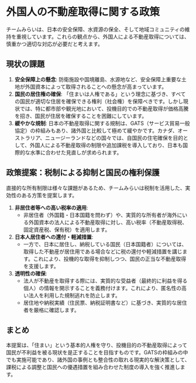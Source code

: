# 外国人の不動産取得に関する政策

チームみらいは、日本の安全保障、水資源の保全、そして地域コミュニティの維持を重視しています。これらの観点から、外国人による不動産取得については、慎重かつ適切な対応が必要だと考えます。

## 現状の課題

1.  **安全保障上の懸念**: 防衛施設や国境離島、水源地など、安全保障上重要な土地が外国資本によって取得されることへの懸念が高まっています。
2.  **国民の居住権の確保**: 「住まいは人権である」という理念に基づき、すべての国民が適切な住居を確保できる権利（社会権）を保障べきです。しかし現状では、特に都市部や観光地において、投機目的での不動産取得が価格高騰を招き、国民が住居を確保することを困難にしています。
3.  **緩やかな規制**: 日本の不動産取得に関する規制は、GATS（サービス貿易一般協定）の枠組みもあり、諸外国と比較して極めて緩やかです。カナダ、オーストラリア、ニュージーランドなどの国々では、自国民の住宅確保を目的として、外国人による不動産取得の制限や追加課税を導入しており、日本も国際的な水準に合わせた見直しが求められます。

## 政策提案：税制による抑制と国民の権利保護

直接的な所有制限は様々な課題があるため、チームみらいは税制を活用した、実効性のある方策を提案します。

1.  **非居住者等への高い税率の適用**:
    *   非居住者（外国籍・日本国籍を問わず）や、実質的な所有者が海外にいる外国資本の法人による不動産取得に対し、高い税率（不動産取得税、固定資産税、保有税）を適用します。
2.  **日本人居住者への還付・軽減措置**:
    *   一方で、日本に居住し、納税している国民（日本国籍者）については、取得した不動産が居住用である場合などに税の還付や軽減措置を講じます。これにより、投機的な取得を抑制しつつ、国民の正当な不動産取得を支援します。
3.  **透明性の確保**:
    *   法人が不動産を取得する際には、実質的な受益者（最終的に利益を得る個人）の情報を開示することを義務付けます。これにより、匿名性の高い法人を利用した規制逃れを防止します。
    *   居住地や納税実績（住民票、納税証明書など）に基づき、実質的な居住者を厳格に確認します。

## まとめ

本提案は、「住まい」という基本的人権を守り、投機目的の不動産取得によって国民が不利益を被る現状を是正することを目指すものです。GATSの枠組みの中でも実施可能であり、諸外国の事例とも整合性の取れる現実的な解決策として、課税による調整と国民への優遇措置を組み合わせた制度の導入を強く推進します。